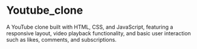 # Youtube_clone
A YouTube clone built with HTML, CSS, and JavaScript, featuring a responsive layout, video playback functionality, and basic user interaction such as likes, comments, and subscriptions.
